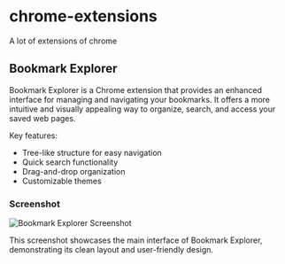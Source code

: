 # chrome-extensions
A lot of extensions of chrome

## Bookmark Explorer

Bookmark Explorer is a Chrome extension that provides an enhanced interface for managing and navigating your bookmarks. It offers a more intuitive and visually appealing way to organize, search, and access your saved web pages.

Key features:
- Tree-like structure for easy navigation
- Quick search functionality
- Drag-and-drop organization
- Customizable themes

### Screenshot

![Bookmark Explorer Screenshot](./screenshots/bookmark-explorer.png)

This screenshot showcases the main interface of Bookmark Explorer, demonstrating its clean layout and user-friendly design.


